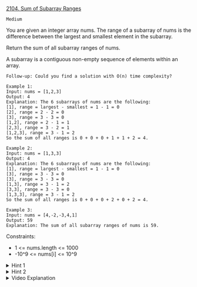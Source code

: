 [2104. Sum of Subarray Ranges](https://leetcode.com/problems/sum-of-subarray-ranges/)

`Medium`

You are given an integer array nums. The range of a subarray of nums is the difference between the largest and smallest element in the subarray.

Return the sum of all subarray ranges of nums.

A subarray is a contiguous non-empty sequence of elements within an array.

`Follow-up: Could you find a solution with O(n) time complexity?`

```
Example 1:
Input: nums = [1,2,3]
Output: 4
Explanation: The 6 subarrays of nums are the following:
[1], range = largest - smallest = 1 - 1 = 0 
[2], range = 2 - 2 = 0
[3], range = 3 - 3 = 0
[1,2], range = 2 - 1 = 1
[2,3], range = 3 - 2 = 1
[1,2,3], range = 3 - 1 = 2
So the sum of all ranges is 0 + 0 + 0 + 1 + 1 + 2 = 4.

Example 2:
Input: nums = [1,3,3]
Output: 4
Explanation: The 6 subarrays of nums are the following:
[1], range = largest - smallest = 1 - 1 = 0
[3], range = 3 - 3 = 0
[3], range = 3 - 3 = 0
[1,3], range = 3 - 1 = 2
[3,3], range = 3 - 3 = 0
[1,3,3], range = 3 - 1 = 2
So the sum of all ranges is 0 + 0 + 0 + 2 + 0 + 2 = 4.

Example 3:
Input: nums = [4,-2,-3,4,1]
Output: 59
Explanation: The sum of all subarray ranges of nums is 59.
```

Constraints:

- 1 <= nums.length <= 1000
- -10^9 <= nums[i] <= 10^9

<details>
<summary>Hint 1</summary>

Can you get the max/min of a certain subarray by using the max/min of a smaller subarray within it?
</details>

<details>
<summary>Hint 2</summary>

Notice that the max of the subarray from index i to j is equal to max of (max of the subarray from index i to j-1) and nums[j].
</details>

<details>
<summary>Video Explanation</summary>

[here](https://youtu.be/xba0NzSbuas)
</details>